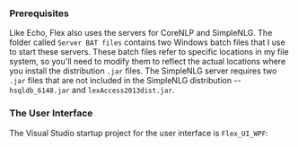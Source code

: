 ### Prerequisites

Like Echo, Flex also uses the servers for CoreNLP and SimpleNLG.  The folder called `Server BAT files` contains two Windows batch files that I use to start these servers.  These batch files refer to specific locations in my file system, so you'll need to modify them to reflect the actual locations where you install the distribution `.jar` files.  The SimpleNLG server requires two `.jar` files that are not included in the SimpleNLG distribution -- `hsqldb_6148.jar` and `lexAccess2013dist.jar`.

### The User Interface

The Visual Studio startup project for the user interface is `Flex_UI_WPF`:
